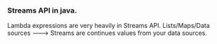 ### Streams API in java.

Lambda expressions are very heavily in Streams API.
Lists/Maps/Data sources ---> Streams are continues values from your data sources.
